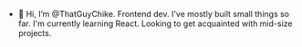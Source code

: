 - 👋 Hi, I’m @ThatGuyChike. Frontend dev. I've mostly built small things so far. I'm currently learning React. Looking to get acquainted with mid-size projects.

<!---
ThatGuyChike/ThatGuyChike is a ✨ special ✨ repository because its `README.md` (this file) appears on your GitHub profile.
You can click the Preview link to take a look at your changes.
--->
